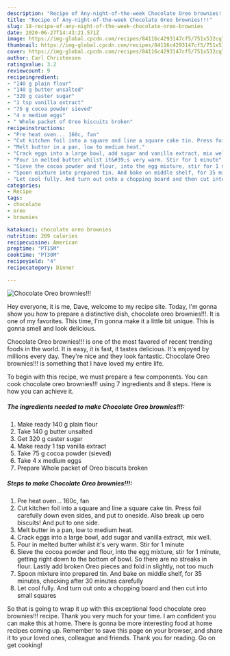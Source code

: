 ```yaml
---
description: "Recipe of Any-night-of-the-week Chocolate Oreo brownies!!!"
title: "Recipe of Any-night-of-the-week Chocolate Oreo brownies!!!"
slug: 18-recipe-of-any-night-of-the-week-chocolate-oreo-brownies
date: 2020-06-27T14:43:21.571Z
image: https://img-global.cpcdn.com/recipes/84116c4293147cf5/751x532cq70/chocolate-oreo-brownies-recipe-main-photo.jpg
thumbnail: https://img-global.cpcdn.com/recipes/84116c4293147cf5/751x532cq70/chocolate-oreo-brownies-recipe-main-photo.jpg
cover: https://img-global.cpcdn.com/recipes/84116c4293147cf5/751x532cq70/chocolate-oreo-brownies-recipe-main-photo.jpg
author: Carl Christensen
ratingvalue: 3.2
reviewcount: 9
recipeingredient:
- "140 g plain flour"
- "140 g butter unsalted"
- "320 g caster sugar"
- "1 tsp vanilla extract"
- "75 g cocoa powder sieved"
- "4 x medium eggs"
- " Whole packet of Oreo biscuits broken"
recipeinstructions:
- "Pre heat oven... 160c, fan"
- "Cut kitchen foil into a square and line a square cake tin. Press foil carefully down even sides, and put to oneside. Also break up oero biscuits! And put to one side."
- "Melt butter in a pan, low to medium heat."
- "Crack eggs into a large bowl, add sugar and vanilla extract, mix well."
- "Pour in melted butter whilst it&#39;s very warm. Stir for 1 minute"
- "Sieve the cocoa powder and flour, into the egg mixture, stir for 1 minute, getting right down to the bottom of bowl. So there are no streaks in flour. Lastly add broken Oreo pieces and fold in slightly, not too much"
- "Spoon mixture into prepared tin. And bake on middle shelf, for 35 minutes, checking after 30 minutes carefully"
- "Let cool fully. And turn out onto a chopping board and then cut into small squares"
categories:
- Recipe
tags:
- chocolate
- oreo
- brownies

katakunci: chocolate oreo brownies 
nutrition: 269 calories
recipecuisine: American
preptime: "PT15M"
cooktime: "PT30M"
recipeyield: "4"
recipecategory: Dinner

---
```



![Chocolate Oreo brownies!!!](https://img-global.cpcdn.com/recipes/84116c4293147cf5/751x532cq70/chocolate-oreo-brownies-recipe-main-photo.jpg)

Hey everyone, it is me, Dave, welcome to my recipe site. Today, I'm gonna show you how to prepare a distinctive dish, chocolate oreo brownies!!!. It is one of my favorites. This time, I'm gonna make it a little bit unique. This is gonna smell and look delicious.



Chocolate Oreo brownies!!! is one of the most favored of recent trending foods in the world. It is easy, it is fast, it tastes delicious. It's enjoyed by millions every day. They're nice and they look fantastic. Chocolate Oreo brownies!!! is something that I have loved my entire life.


To begin with this recipe, we must prepare a few components. You can cook chocolate oreo brownies!!! using 7 ingredients and 8 steps. Here is how you can achieve it.

<!--inarticleads1-->

##### The ingredients needed to make Chocolate Oreo brownies!!!:

1. Make ready 140 g plain flour
1. Take 140 g butter unsalted
1. Get 320 g caster sugar
1. Make ready 1 tsp vanilla extract
1. Take 75 g cocoa powder (sieved)
1. Take 4 x medium eggs
1. Prepare  Whole packet of Oreo biscuits broken




<!--inarticleads2-->

##### Steps to make Chocolate Oreo brownies!!!:

1. Pre heat oven... 160c, fan
1. Cut kitchen foil into a square and line a square cake tin. Press foil carefully down even sides, and put to oneside. Also break up oero biscuits! And put to one side.
1. Melt butter in a pan, low to medium heat.
1. Crack eggs into a large bowl, add sugar and vanilla extract, mix well.
1. Pour in melted butter whilst it&#39;s very warm. Stir for 1 minute
1. Sieve the cocoa powder and flour, into the egg mixture, stir for 1 minute, getting right down to the bottom of bowl. So there are no streaks in flour. Lastly add broken Oreo pieces and fold in slightly, not too much
1. Spoon mixture into prepared tin. And bake on middle shelf, for 35 minutes, checking after 30 minutes carefully
1. Let cool fully. And turn out onto a chopping board and then cut into small squares




So that is going to wrap it up with this exceptional food chocolate oreo brownies!!! recipe. Thank you very much for your time. I am confident you can make this at home. There is gonna be more interesting food at home recipes coming up. Remember to save this page on your browser, and share it to your loved ones, colleague and friends. Thank you for reading. Go on get cooking!
